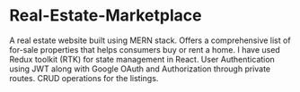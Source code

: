 # Real-Estate-Marketplace
A real estate website built using MERN stack.
Offers a comprehensive list of for-sale properties that helps consumers buy or rent a home.
I have used Redux toolkit (RTK) for state management in React.
User Authentication using JWT along with Google OAuth and Authorization through private routes.
CRUD operations for the listings.

